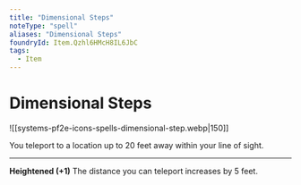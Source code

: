 ```yaml
---
title: "Dimensional Steps"
noteType: "spell"
aliases: "Dimensional Steps"
foundryId: Item.Qzhl6HMcH8IL6JbC
tags:
  - Item
---
```


# Dimensional Steps
![[systems-pf2e-icons-spells-dimensional-step.webp|150]]

You teleport to a location up to 20 feet away within your line of sight.

* * *

**Heightened (+1)** The distance you can teleport increases by 5 feet.
